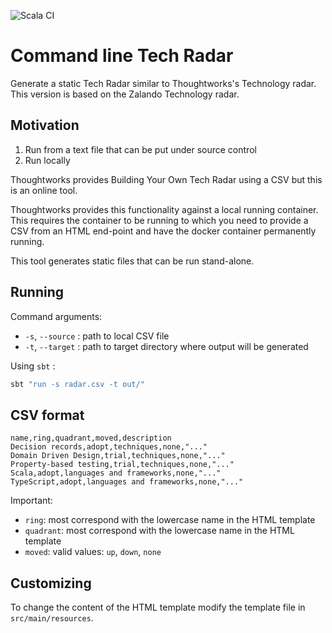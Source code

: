 ![Scala CI](https://github.com/lhohan/time-tracking/workflows/Scala%20CI/badge.svg)


# Command line Tech Radar

Generate a static Tech Radar similar to Thoughtworks's Technology radar. This version is based on the Zalando Technology radar.

## Motivation

1. Run from a text file that can be put under source control
2. Run locally

Thoughtworks provides Building Your Own Tech Radar using a CSV but this is an online tool.
 
Thoughtworks provides this functionality against a local running container. This requires the container to be running to which you need to provide a CSV from an HTML end-point and have the docker container permanently running.

This tool generates static files that can be run stand-alone. 

## Running

Command arguments:

- `-s`, `--source` : path to local CSV file
- `-t`, `--target` : path to target directory where output will be generated

Using `sbt` : 

```bash
sbt "run -s radar.csv -t out/"
```

## CSV format

```
name,ring,quadrant,moved,description
Decision records,adopt,techniques,none,"..."
Domain Driven Design,trial,techniques,none,"..."
Property-based testing,trial,techniques,none,"..."
Scala,adopt,languages and frameworks,none,"..."
TypeScript,adopt,languages and frameworks,none,"..."
```

Important:

- `ring`: most correspond with the lowercase name in the HTML template
- `quadrant`: most correspond with the lowercase name in the HTML template
- `moved`: valid values: `up`, `down`, `none`

## Customizing

To change the content of the HTML template modify the template file in `src/main/resources`. 